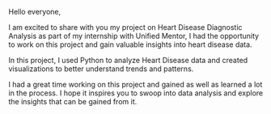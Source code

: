 Hello everyone,

I am excited to share with you my project on Heart Disease Diagnostic Analysis as part of my internship with Unified Mentor, I had the opportunity to work on this project and gain valuable insights into heart disease data.

In this project, I used Python to analyze Heart Disease data and created visualizations to better understand trends and patterns. 

I had a great time working on this project and gained as well as learned a lot in the process. I hope it inspires you to swoop into data analysis and explore the insights that can be gained from it.
